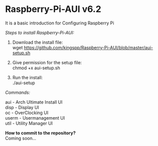 Raspberry-Pi-AUI v6.2
============

It is a basic introduction for Configuring Raspberry Pi

*Steps to install Raspberry-Pi-AUI:*

1. Download the install file: <br>
wget https://github.com/kingspp/Raspberry-Pi-AUI/blob/master/aui-setup.sh

2. Give permission for the setup file: <br>
chmod +x aui-setup.sh

3. Run the install: <br>
./aui-setup

*Commands:*

aui   - Arch Ultimate Install UI <br>
disp  - Display UI <br>
oc    - OverClocking UI <br>
userm - Usermanagement UI <br> 
util  - Utility Manager UI <br>

**How to commit to the repository?**<br>
Coming soon...

